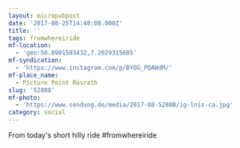 ```yaml
---
layout: micropubpost
date: '2017-08-25T14:40:08.000Z'
title: ''
tags: fromwhereiride
mf-location:
  - 'geo:50.8901583432,7.2029315605'
mf-syndication:
  - 'https://www.instagram.com/p/BYOG_PQAWdM/'
mf-place_name:
  - Picture Point Rösrath
slug: '52808'
mf-photo:
  - 'https://www.sendung.de/media/2017-08-52808/ig-lnis-ca.jpg'
category: social
---
```

From today&#39;s short hilly ride #fromwhereiride
